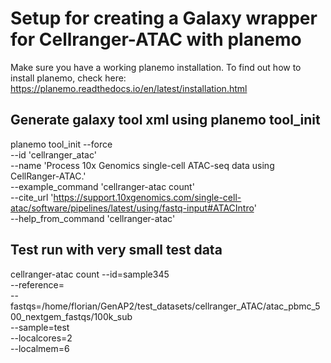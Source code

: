 # Setup for creating a Galaxy wrapper for Cellranger-ATAC with planemo

Make sure you have a working planemo installation. To find out how to install planemo, check here: https://planemo.readthedocs.io/en/latest/installation.html

## Generate galaxy tool xml using planemo tool_init

planemo tool_init --force \
  --id 'cellranger_atac' \
  --name 'Process 10x Genomics single-cell ATAC-seq data using CellRanger-ATAC.'\
  --example_command 'cellranger-atac count' \
  --cite_url 'https://support.10xgenomics.com/single-cell-atac/software/pipelines/latest/using/fastq-input#ATACIntro' \
  --help_from_command 'cellranger-atac'
  
  ## Test run with very small test data
  cellranger-atac count --id=sample345 \
    --reference= \
    --fastqs=/home/florian/GenAP2/test_datasets/cellranger_ATAC/atac_pbmc_500_nextgem_fastqs/100k_sub \
    --sample=test \
    --localcores=2 \
    --localmem=6